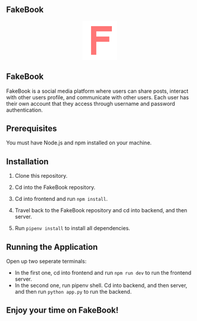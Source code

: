 ## FakeBook

<div style="text-align:center">
  <img src="./frontend/images/FakeBook_logo.png" alt="fakebook_logo" />
</div>

## FakeBook

FakeBook is a social media platform where users can share posts, interact with other users profile, and communicate with other users. Each user has their own account that they access through username and password authentication.

## Prerequisites

You must have Node.js and npm installed on your machine.

## Installation

1. Clone this repository.

2. Cd into the FakeBook repository.

3. Cd into frontend and run `npm install`.

4. Travel back to the FakeBook repository and cd into backend, and then server.

3. Run `pipenv install` to install all dependencies.

## Running the Application

Open up two seperate terminals:

* In the first one, cd into frontend and run `npm run dev` to run the frontend server.
* In the second one, run pipenv shell.  Cd into backend, and then server, and then run `python app.py` to run the backend.

## Enjoy your time on FakeBook!
